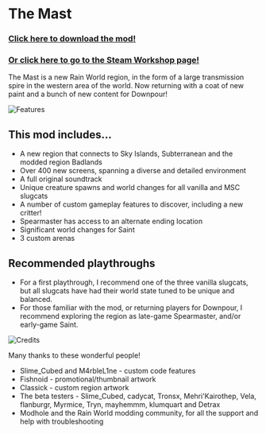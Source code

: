 # The Mast

### [Click here to download the mod!](https://github.com/snoodledev/themast/releases/download/2.0.0/TheMast_v2.0.0.zip)
### [Or click here to go to the Steam Workshop page!](https://steamcommunity.com/sharedfiles/filedetails/?id=3034151966)

The Mast is a new Rain World region, in the form of a large transmission spire in the western area of the world. Now returning with a coat of new paint and a bunch of new content for Downpour!




![Features](https://imgur.com/gnr41IC.png)
## This mod includes...
- A new region that connects to Sky Islands, Subterranean and the modded region Badlands
- Over 400 new screens, spanning a diverse and detailed environment
- A full original soundtrack
- Unique creature spawns and world changes for all vanilla and MSC slugcats
- A number of custom gameplay features to discover, including a new critter!
- Spearmaster has access to an alternate ending location
- Significant world changes for Saint
- 3 custom arenas

## Recommended playthroughs
- For a first playthrough, I recommend one of the three vanilla slugcats, but all slugcats have had their world state tuned to be unique and balanced.
- For those familiar with the mod, or returning players for Downpour, I recommend exploring the region as late-game Spearmaster, and/or early-game Saint.



![Credits](https://imgur.com/nOb5UkQ.png)

Many thanks to these wonderful people!
- Slime_Cubed and M4rbleL1ne - custom code features
- Fishnoid - promotional/thumbnail artwork
- Classick - custom region artwork
- The beta testers - Slime_Cubed, cadycat, Tronsx, Mehri'Kairothep, Vela, flanburgr, Myrmice, Tryn, mayhemmm, klumquart and Detrax
- Modhole and the Rain World modding community, for all the support and help with troubleshooting

